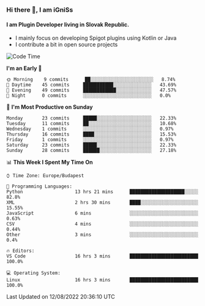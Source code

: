 ### Hi there 👋, I am iGniSs

#### I am Plugin Developer living in Slovak Republic.
- I mainly focus on developing Spigot plugins using Kotlin or Java
- I contribute a bit in open source projects

<!--START_SECTION:waka-->
![Code Time](http://img.shields.io/badge/Code%20Time-885%20hrs%2017%20mins-blue)

**I'm an Early 🐤** 

```text
🌞 Morning    9 commits      ██░░░░░░░░░░░░░░░░░░░░░░░   8.74% 
🌆 Daytime    45 commits     ███████████░░░░░░░░░░░░░░   43.69% 
🌃 Evening    49 commits     ████████████░░░░░░░░░░░░░   47.57% 
🌙 Night      0 commits      ░░░░░░░░░░░░░░░░░░░░░░░░░   0.0%

```
📅 **I'm Most Productive on Sunday** 

```text
Monday       23 commits     █████░░░░░░░░░░░░░░░░░░░░   22.33% 
Tuesday      11 commits     ██░░░░░░░░░░░░░░░░░░░░░░░   10.68% 
Wednesday    1 commits      ░░░░░░░░░░░░░░░░░░░░░░░░░   0.97% 
Thursday     16 commits     ████░░░░░░░░░░░░░░░░░░░░░   15.53% 
Friday       1 commits      ░░░░░░░░░░░░░░░░░░░░░░░░░   0.97% 
Saturday     23 commits     █████░░░░░░░░░░░░░░░░░░░░   22.33% 
Sunday       28 commits     ██████░░░░░░░░░░░░░░░░░░░   27.18%

```


📊 **This Week I Spent My Time On** 

```text
⌚︎ Time Zone: Europe/Budapest

💬 Programming Languages: 
Python                   13 hrs 21 mins      ████████████████████░░░░░   82.8% 
XML                      2 hrs 30 mins       ████░░░░░░░░░░░░░░░░░░░░░   15.55% 
JavaScript               6 mins              ░░░░░░░░░░░░░░░░░░░░░░░░░   0.63% 
CSV                      4 mins              ░░░░░░░░░░░░░░░░░░░░░░░░░   0.44% 
Other                    3 mins              ░░░░░░░░░░░░░░░░░░░░░░░░░   0.4%

🔥 Editors: 
VS Code                  16 hrs 3 mins       █████████████████████████   100.0%

💻 Operating System: 
Linux                    16 hrs 3 mins       █████████████████████████   100.0%

```


 Last Updated on 12/08/2022 20:36:10 UTC
<!--END_SECTION:waka-->